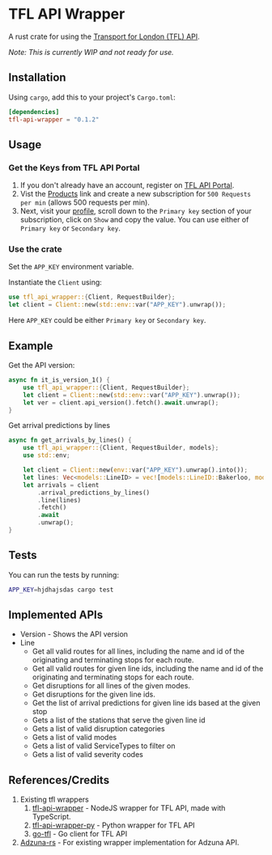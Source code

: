 # TFL API Wrapper

A rust crate for using the [Transport for London (TFL) API](https://api.tfl.gov.uk).

*Note: This is currently WIP and not ready for use.*

## Installation

Using `cargo`, add this to your project's `Cargo.toml`:
```toml
[dependencies]
tfl-api-wrapper = "0.1.2"
```

## Usage

### Get the Keys from TFL API Portal
1. If you don't already have an account, register on [TFL API Portal](https://api-portal.tfl.gov.uk/).
2. Vist the [Products](https://api-portal.tfl.gov.uk/products) link and create a new subscription for `500 Requests per min` (allows 500 requests per min).
3. Next, visit your [profile](https://api-portal.tfl.gov.uk/profile), scroll down to the `Primary key` section of your subscription, click on `Show` and copy the value. You can use either of `Primary key` or `Secondary key`.

### Use the crate

Set the `APP_KEY` environment variable.

Instantiate the `Client` using:

```rust
use tfl_api_wrapper::{Client, RequestBuilder};
let client = Client::new(std::env::var("APP_KEY").unwrap());
```
Here `APP_KEY` could be either `Primary key` or `Secondary key`.

## Example

Get the API version:
```rust
async fn it_is_version_1() {
    use tfl_api_wrapper::{Client, RequestBuilder};
    let client = Client::new(std::env::var("APP_KEY").unwrap());
    let ver = client.api_version().fetch().await.unwrap();
}
```

Get arrival predictions by lines
```rust
async fn get_arrivals_by_lines() {
    use tfl_api_wrapper::{Client, RequestBuilder, models};
    use std::env;

    let client = Client::new(env::var("APP_KEY").unwrap().into());
    let lines: Vec<models::LineID> = vec![models::LineID::Bakerloo, models::LineID::Jubilee];
    let arrivals = client
        .arrival_predictions_by_lines()
        .line(lines)
        .fetch()
        .await
        .unwrap();
}
```

## Tests
You can run the tests by running:
```sh
APP_KEY=hjdhajsdas cargo test
```
## Implemented APIs
- Version - Shows the API version
- Line
    - Get all valid routes for all lines, including the name and id of the originating and terminating stops for each route.
    - Get all valid routes for given line ids, including the name and id of the originating and terminating stops for each route.
    - Get disruptions for all lines of the given modes.
    - Get disruptions for the given line ids.
    - Get the list of arrival predictions for given line ids based at the given stop
    - Gets a list of the stations that serve the given line id
    - Gets a list of valid disruption categories
    - Gets a list of valid modes
    - Gets a list of valid ServiceTypes to filter on
    - Gets a list of valid severity codes





## References/Credits
1. Existing tfl wrappers
   1. [tfl-api-wrapper](https://github.com/ZackaryH8/tfl-api-wrapper) - NodeJS wrapper for TFL API, made with TypeScript.
   2. [tfl-api-wrapper-py](https://github.com/ZackaryH8/tfl-api-wrapper-py) - Python wrapper for TFL API
   3. [go-tfl](https://github.com/ZackaryH8/go-tfl) - Go client for TFL API
2. [Adzuna-rs](https://github.com/kamui-fin/adzuna-rs) - For existing wrapper implementation for Adzuna API.